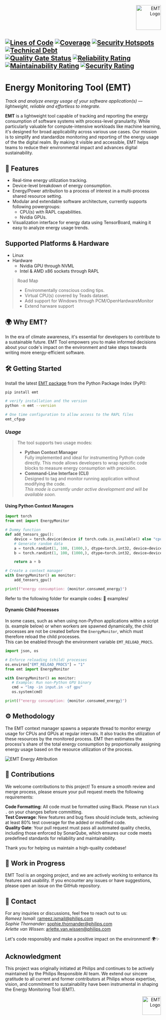 <div align="right">
  <img src="https://raw.githubusercontent.com/FairCompute/energy-monitoring-tool/main/assets/philips.png" alt="EMT Logo" width="80" />
</div>


[![Lines of Code](https://sonarqube.workstation-home.com/api/project_badges/measure?project=FairCompute_energy-monitoring-tool_0b11396c-f1bf-41be-910a-f93bbc56f045&metric=ncloc&token=sqb_dfadb2a54f25b2b7d59a71f83d23336d43cdc3e2)](https://sonar-ci-3f7k9v82.workstation-home.com/dashboard?id=FairCompute_energy-monitoring-tool_0b11396c-f1bf-41be-910a-f93bbc56f045)
[![Coverage](https://sonarqube.workstation-home.com/api/project_badges/measure?project=FairCompute_energy-monitoring-tool_0b11396c-f1bf-41be-910a-f93bbc56f045&metric=coverage&token=sqb_dfadb2a54f25b2b7d59a71f83d23336d43cdc3e2)](https://sonar-ci-3f7k9v82.workstation-home.com/dashboard?id=FairCompute_energy-monitoring-tool_0b11396c-f1bf-41be-910a-f93bbc56f045)
[![Security Hotspots](https://sonarqube.workstation-home.com/api/project_badges/measure?project=FairCompute_energy-monitoring-tool_0b11396c-f1bf-41be-910a-f93bbc56f045&metric=security_hotspots&token=sqb_dfadb2a54f25b2b7d59a71f83d23336d43cdc3e2)](https://sonar-ci-3f7k9v82.workstation-home.com/dashboard?id=FairCompute_energy-monitoring-tool_0b11396c-f1bf-41be-910a-f93bbc56f045)
[![Technical Debt](https://sonarqube.workstation-home.com/api/project_badges/measure?project=FairCompute_energy-monitoring-tool_0b11396c-f1bf-41be-910a-f93bbc56f045&metric=software_quality_maintainability_remediation_effort&token=sqb_dfadb2a54f25b2b7d59a71f83d23336d43cdc3e2)](https://sonar-ci-3f7k9v82.workstation-home.com/dashboard?id=FairCompute_energy-monitoring-tool_0b11396c-f1bf-41be-910a-f93bbc56f045)  
[![Quality Gate Status](https://sonarqube.workstation-home.com/api/project_badges/measure?project=FairCompute_energy-monitoring-tool_0b11396c-f1bf-41be-910a-f93bbc56f045&metric=alert_status&token=sqb_dfadb2a54f25b2b7d59a71f83d23336d43cdc3e2)](https://sonar-ci-3f7k9v82.workstation-home.com/dashboard?id=FairCompute_energy-monitoring-tool_0b11396c-f1bf-41be-910a-f93bbc56f045)
[![Reliability Rating](https://sonarqube.workstation-home.com/api/project_badges/measure?project=FairCompute_energy-monitoring-tool_0b11396c-f1bf-41be-910a-f93bbc56f045&metric=software_quality_reliability_rating&token=sqb_dfadb2a54f25b2b7d59a71f83d23336d43cdc3e2)](https://sonar-ci-3f7k9v82.workstation-home.com/dashboard?id=FairCompute_energy-monitoring-tool_0b11396c-f1bf-41be-910a-f93bbc56f045)
[![Maintainability Rating](https://sonarqube.workstation-home.com/api/project_badges/measure?project=FairCompute_energy-monitoring-tool_0b11396c-f1bf-41be-910a-f93bbc56f045&metric=software_quality_maintainability_rating&token=sqb_dfadb2a54f25b2b7d59a71f83d23336d43cdc3e2)](https://sonar-ci-3f7k9v82.workstation-home.com/dashboard?id=FairCompute_energy-monitoring-tool_0b11396c-f1bf-41be-910a-f93bbc56f045)
[![Security Rating](https://sonarqube.workstation-home.com/api/project_badges/measure?project=FairCompute_energy-monitoring-tool_0b11396c-f1bf-41be-910a-f93bbc56f045&metric=software_quality_security_rating&token=sqb_dfadb2a54f25b2b7d59a71f83d23336d43cdc3e2)](https://sonar-ci-3f7k9v82.workstation-home.com/dashboard?id=FairCompute_energy-monitoring-tool_0b11396c-f1bf-41be-910a-f93bbc56f045)
---

# Energy Monitoring Tool (EMT)

*Track and analyze energy usage of your software application(s) — lightweight, reliable and effortless to integrate.*

**EMT** is a lightweight tool capable of tracking and reporting the energy consumption of software systems with process-level granularity.
While particularly valuable for compute-intensive workloads like machine learning, it's designed for broad applicability across various use cases.
Our mission is to simplify and standardize monitoring and reporting of the energy usage of the the digital realm. By making it visible and accessible, EMT helps teams to reduce their environmental impact and advances digital sustainability.

## 🚀 Features

- Real-time energy utilization tracking.
- Device-level breakdown of energy consumption.
- Energy/Power attribution to a process of interest in a multi-process shared resource setting.
- Modular and extendable software architecture, currently supports following powergroups:
  - CPU(s) with RAPL capabilities.
  - Nvidia GPUs.
- Visualization interface for energy data using TensorBoard,  making it easy to analyze energy usage trends.

## Supported Platforms & Hardware

- Linux
- Hardware
  - Nvidia GPU through NVML
  - Intel & AMD x86 sockets through RAPL
      
> Road Map
> - Environmentally conscious coding tips.
> - Virtual CPU(s) covered by Teads dataset.
> - Add support for Windows through PCM/OpenHardwareMonitor
> - Extend harware support

## 🌍 Why EMT?

In the era of climate awareness, it's essential for developers to contribute to a sustainable future. EMT Tool empowers you to make informed decisions about your code's impact on the environment and take steps towards writing more energy-efficient software.

## 🛠️ Getting Started

Install the latest [EMT package](https://pypi.org/project/emt/)  from the Python Package Index (PyPI):  

``` bash
pip install emt

# verify installation and the version
python -m emt --version

# One time configuration to allow access to the RAPL files
emt_cfgup
```

### *Usage*

> The tool supports two usage modes:
>
> - **Python Context Manager**  
>   Fully implemented and ideal for instrumenting Python code directly. This mode allows developers to wrap specific code blocks to measure energy consumption with precision.
> - **Command-Line Interface (CLI)**  
>   Designed to tag and monitor running application without modifying the code.  
>   *This mode is currently under active development and will be available soon.*

#### Using Python Context Managers

```python
import torch
from emt import EnergyMonitor

# Dummy function
def add_tensors_gpu():
    device = torch.device(device if torch.cuda.is_available() else "cpu")
    # Generate random data
    a = torch.randint(1, 100, (1000,), dtype=torch.int32, device=device)
    b = torch.randint(1, 100, (1000,), dtype=torch.int32, device=device)

    return a + b

# Create a context manager
with EnergyMonitor() as monitor:
    add_tensors_gpu()

print(f"energy consumption: {monitor.consumed_energy}")
```

Refer to the following folder for example codes:
📁 examples/

#### Dynamic Child Processes

In some cases, such as when using non-Python applications within a script (s. example below) or when workers are spawned dynamically, the child processes are not be created before the `EnergyMonitor`, which must therefore reload the child processes.  
This can be enabled through the environment variable `EMT_RELOAD_PROCS`.

```python
import json, os

# Enforce reloading (child) processes
os.environ["EMT_RELOAD_PROCS"] = "1"
from emt import EnergyMonitor

with EnergyMonitor() as monitor:
   # Example: Run non-Python GPU binary
   cmd = "lmp -in input.in -sf gpu"
   os.system(cmd)

print(f"energy consumption: {monitor.consumed_energy}")
```

## ⚙️ Methodology

The EMT context manager spawns a separate thread to monitor energy usage for CPUs and GPUs at regular intervals. It also tracks the utilization of these resources by the monitored process. EMT then estimates the process's share of the total energy consumption by proportionally assigning energy usage based on the resource utilization of the process.  


![EMT Energy Attribution](https://raw.githubusercontent.com/FairCompute/energy-monitoring-tool/main/assets/energy_attribution.png)


## 🤝 Contributions

We welcome contributions to this project! To ensure a smooth review and merge process, please ensure your pull request meets the following requirements:

**Code Formatting**: All code must be formatted using Black. Please run `black .` on your changes before committing.  
**Test Coverage**: New features and bug fixes should include tests, achieving at least 80% test coverage for the added or modified code.  
**Quality Gate**: Your pull request must pass all automated quality checks, including those enforced by SonarQube, which ensures our code meets predefined standards for reliability and maintainability.    

Thank you for helping us maintain a high-quality codebase!   

## 🚧 Work in Progress

EMT Tool is an ongoing project, and we are actively working to enhance its features and usability. If you encounter any issues or have suggestions, please open an issue on the GitHub repository.

## 📧 Contact

For any inquiries or discussions, feel free to reach out to us:  
 *Rameez Ismail*: [rameez.ismail@philips.com](mailto:rameez.ismail@philips.com)  
 *Sophie Thornander*: [sophie.thornander@philips.com](mailto:Sophie.Thornander@philips.com)  
 *Arlette van Wissen*: [arlette.van.wissen@philips.com](mailto:arlette.van.wissen@philips.com)

Let's code responsibly and make a positive impact on the environment! 🌍✨

## Acknowledgment

This project was originally initiated at Philips and continues to be actively maintained by the Philips Responsible AI team. We extend our sincere gratitude to all current and former contributors at Philips whose expertise, vision, and commitment to sustainability have been instrumental in shaping the Energy Monitoring Tool (EMT).

<div align="right">
  <img src="https://raw.githubusercontent.com/FairCompute/energy-monitoring-tool/main/assets/philips.png" alt="EMT Logo" width="60" />
</div>

